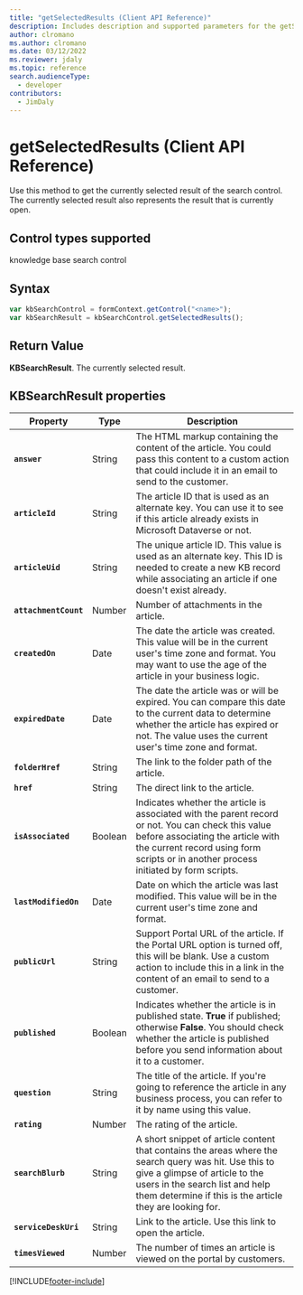```yaml
---
title: "getSelectedResults (Client API Reference)"
description: Includes description and supported parameters for the getSelectedResults method.
author: clromano
ms.author: clromano
ms.date: 03/12/2022
ms.reviewer: jdaly
ms.topic: reference
search.audienceType: 
  - developer
contributors:
  - JimDaly
---
```

# getSelectedResults (Client API Reference)


Use this method to get the currently selected result of the search control. The currently selected result also represents the result that is currently open. 

## Control types supported

knowledge base search control

## Syntax

```JavaScript
var kbSearchControl = formContext.getControl("<name>");
var kbSearchResult = kbSearchControl.getSelectedResults();
```

## Return Value 

**KBSearchResult**. The currently selected result.

## KBSearchResult properties

| **Property**        | **Type** | **Description**  |
|---------------------|----------|------------------|
| **`answer`**          | String   | The HTML markup containing the content of the article. You could pass this content to a custom action that could include it in an email to send to the customer. |
| **`articleId`**       | String   | The article ID that is used as an alternate key. You can use it to see if this article already exists in Microsoft Dataverse or not.|
| **`articleUid`**      | String   | The unique article ID. This value is used as an alternate key. This ID is needed to create a new KB record while associating an article if one doesn't exist already. |
| **`attachmentCount`** | Number   | Number of attachments in the article. |
| **`createdOn`**       | Date     | The date the article was created. This value will be in the current user's time zone and format. You may want to use the age of the article in your business logic. |
| **`expiredDate`**     | Date     | The date the article was or will be expired. You can compare this date to the current data to determine whether the article has expired or not. The value uses the current user's time zone and format.|
| **`folderHref`**      | String   | The link to the folder path of the article.|
| **`href`**            | String   | The direct link to the article.|
| **`isAssociated`**    | Boolean  | Indicates whether the article is associated with the parent record or not. You can check this value before associating the article with the current record using form scripts or in another process initiated by form scripts. |
| **`lastModifiedOn`**  | Date     | Date on which the article was last modified. This value will be in the current user's time zone and format. |
| **`publicUrl`**       | String   | Support Portal URL of the article. If the Portal URL option is turned off, this will be blank. Use a custom action to include this in a link in the content of an email to send to a customer. |
| **`published`**       | Boolean  | Indicates whether the article is in published state. **True** if published; otherwise **False**. You should check whether the article is published before you send information about it to a customer. |
| **`question`**        | String   | The title of the article. If you're going to reference the article in any business process, you can refer to it by name using this value.  |
| **`rating`**          | Number   | The rating of the article.  |
| **`searchBlurb`**     | String   | A short snippet of article content that contains the areas where the search query was hit. Use this to give a glimpse of article to the users in the search list and help them determine if this is the article they are looking for. |
| **`serviceDeskUri`**  | String   | Link to the article. Use this link to open the article.   |
| **`timesViewed`**     | Number   | The number of times an article is viewed on the portal by customers.  |


[!INCLUDE[footer-include](../../../../../includes/footer-banner.md)]
